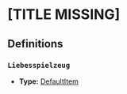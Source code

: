 # [TITLE MISSING]

## Definitions

### <a name="Liebesspielzeug"></a> `Liebesspielzeug`

- **Type:** <a href="./_Item.md#DefaultItem">DefaultItem</a>
